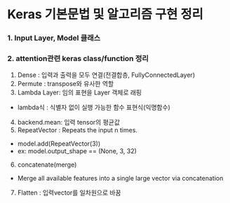 # Keras 기본문법 및 알고리즘 구현 정리  


### 1. Input Layer, Model 클래스  



### 2. attention관련 keras class/function 정리  

1. Dense : 입력과 출력을 모두 연결(전결합층, FullyConnectedLayer)  
2. Permute : transpose와 유사한 역할  
3. Lambda Layer: 임의 표현을 Layer 객체로 래핑  
 - lambda식 : 식별자 없이 실행 가능한 함수 표현식(익명함수)  
4. backend.mean: 입력 tensor의 평균값  
5. RepeatVector : Repeats the input n times.  
- model.add(RepeatVector(3))  
- ex: model.output_shape == (None, 3, 32)  
6. concatenate(merge)  
- Merge all available features into a single large vector via concatenation  
7. Flatten : 입력vector를 일차원으로 바꿈  
  
  
